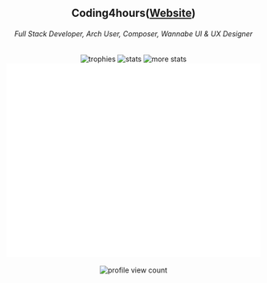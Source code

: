 <div align="center">
  <h2>Coding4hours(<a href="https://coding4hours.is-a.dev">Website</a>)</h2>
  <h6>Full Stack Developer, Arch User, Composer, Wannabe UI & UX Designer</h6>
</div>

<div align="center">

![trophies](https://github-profile-trophy.vercel.app/?username=coding4hours&no-frame=true&row=1&&margin-w=20&theme=nord&no_bg=true)
![stats](https://github-readme-stats.vercel.app/api?username=Coding4hours&show_icons=true&hide_border=true&show_owner=true&theme=rose_pine)
![more stats](https://github-readme-streak-stats.herokuapp.com/?user=Coding4hours&theme=rose_pine&hide_border=true)
![metrics](/github-metrics.svg)

![profile view count](https://komarev.com/ghpvc/?username=Coding4Hours&style=for-the-badge)

</div>
